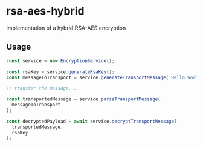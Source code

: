 # rsa-aes-hybrid
Implementation of a hybrid RSA-AES encryption

## Usage

```typescript
const service = new EncryptionService();

const rsaKey = service.generateRsaKey();
const messageToTransport = service.generateTransportMessage('Hello World',  service.publicKeyString(rsaKey));

// transfer the message...

const transportedMessage = service.parseTransportMessage(
  messageToTransport
);

const decryptedPayload = await service.decryptTransportMessage(
  transportedMessage,
  rsaKey
);
```

